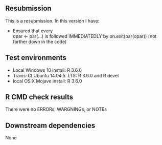 ## Resubmission
This is a resubmission. In this version I have:
* Ensured that every  
  opar <- par(...)
  is followed IMMEDIATEDLY by
  on.exit(par(opar))
  (not farther down in the code)

## Test environments
* Local Windows 10 install: R 3.6.0
* Travis-CI Ubuntu 14.04.5. LTS: R 3.6.0 and R devel
* local OS X Mojave install: R 3.6.0

## R CMD check results
There were no ERRORs, WARGNINGs, or NOTEs

## Downstream dependencies
None
